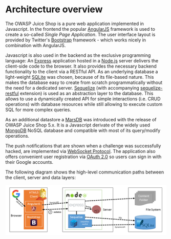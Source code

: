 # Architecture overview

The OWASP Juice Shop is a pure web application implemented in
Javascript. In the frontend the popular
[AngularJS](https://angularjs.org/) framework is used to create a
so-called _Single Page Application_. The user interface layout is
provided by Twitter's [Bootstrap](http://getbootstrap.com) framework -
which works nicely in combination with AngularJS.

Javascript is also used in the backend as the exclusive programming
language: An [Express](http://expressjs.com) application hosted in a
[Node.js](https://nodejs.org) server delivers the client-side code to
the browser. It also provides the necessary backend functionality to the
client via a RESTful API. As an underlying database a light-weight
[SQLite](https://www.sqlite.org) was chosen, because of its file-based
nature. This makes the database easy to create from scratch
programmatically without the need for a dedicated server.
[Sequelize](http://docs.sequelizejs.com) (with accompanying
[sequelize-restful](https://github.com/sequelize/sequelize-restful)
extension) is used as an abstraction layer to the database. This allows
to use a dynamically created API for simple interactions (i.e. CRUD
operations) with database resources while still allowing to execute
custom SQL for more complex queries.

As an additional datastore a [MarsDB](https://github.com/c58/marsdb) was
introduced with the release of OWASP Juice Shop 5.x. It is a Javascript
derivate of the widely used [MongoDB](https://www.mongodb.com) NoSQL
database and compatible with most of its query/modify operations.

The push notifications that are shown when a challenge was successfully
hacked, are implemented via
[WebSocket Protocol](https://tools.ietf.org/html/rfc6455). The
application also offers convenient user registration via
[OAuth 2.0](https://oauth.net/2/) so users can sign in with their Google
accounts.

The following diagram shows the high-level communication paths between
the client, server and data layers:

![Architecture overview diagram](img/architecture-diagram.png)
